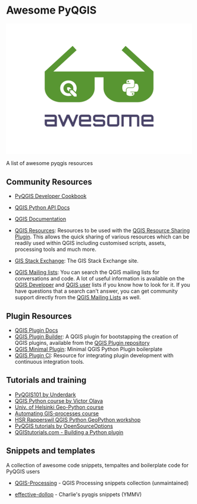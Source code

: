 # Awesome PyQGIS

![awesome-pyqgis](./media/logo.svg)

A list of awesome pyqgis resources

## Community Resources

* [PyQGIS Developer Cookbook](https://docs.qgis.org/latest/en/docs/pyqgis_developer_cookbook/index.html)

* [QGIS Python API Docs](https://qgis.org/pyqgis/latest/)

* [QGIS Documentation](https://docs.qgis.org/latest/en/docs/)

* [QGIS Resources](https://github.com/qgis/QGIS-Resources): Resources to be used with the [QGIS Resource Sharing Plugin](http://qgis-contribution.github.io/QGIS-ResourceSharing/). This allows the quick sharing of various resources which can be readily used within QGIS including customised scripts, assets, processing tools and much more.

* [GIS Stack Exchange](https://gis.stackexchange.com): The GIS Stack Exchange site.

* [QGIS Mailing lists](http://osgeo-org.1560.x6.nabble.com): You can search the QGIS mailing lists for conversations and code. A lot of useful information is available on the [QGIS Developer](http://osgeo-org.1560.x6.nabble.com/QGIS-Developer-f4099106.html) and [QGIS user](http://osgeo-org.1560.x6.nabble.com/QGIS-User-f4125267.html) lists if you know how to look for it. If you have questions that a search can't answer, you can get community support directly from the [QGIS Mailing Lists](https://www.qgis.org/en/site/getinvolved/mailinglists.html) as well.

## Plugin Resources

* [QGIS Plugin Docs](https://docs.qgis.org/3.10/en/docs/pyqgis_developer_cookbook/plugins/index.html#developing-plugins)
* [QGIS Plugin Builder](https://github.com/g-sherman/Qgis-Plugin-Builder): A QGIS plugin for bootstapping the creation of QGIS plugins, available from the [QGIS Plugin repository](https://plugins.qgis.org/plugins/pluginbuilder3/)
* [QGIS Minimal Plugin](https://github.com/wonder-sk/qgis-minimal-plugin): Minimal QGIS Python Plugin boilerplate
* [QGIS Plugin CI](https://github.com/opengisch/qgis-plugin-ci): Resource for integrating plugin development with continuous integration tools.


## Tutorials and training

* [PyQGIS101 by Underdark](https://anitagraser.com/pyqgis-101-introduction-to-qgis-python-programming-for-non-programmers/)
* [QGIS Python course by Victor Olaya](https://github.com/volaya/qgis-python-course)
* [Univ. of Helsinki Geo-Python course](https://geo-python.github.io/)
* [Automating GIS-processes course](https://automating-gis-processes.github.io/site/)
* [HSR Rapperswil QGIS Python GeoPython workshop](https://github.com/geometalab/GeoPythonConf2018-QGIS-Processing-Workshop)
* [PyQGIS tutorials by OpenSourceOptions](https://opensourceoptions.com/python/pyqgis_001_loadingrasters.html)
* [QGIStutorials.com - Building a Python plugin](https://www.qgistutorials.com/en/docs/3/building_a_python_plugin.html)

## Snippets and templates

A collection of awesome code snippets, tempaltes and boilerplate code for PyQGIS users

* [QGIS-Processing](https://github.com/qgis/QGIS-Processing) - QGIS Processing snippets collection (unmaintained)

* [effective-dollop](https://github.com/zacharlie/effective-dollop/tree/main/pyqgis) - Charlie's pyqgis snippets (YMMV)
